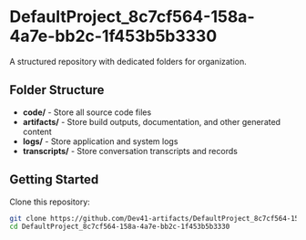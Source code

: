 # DefaultProject_8c7cf564-158a-4a7e-bb2c-1f453b5b3330
A structured repository with dedicated folders for organization.

## Folder Structure

- **code/** - Store all source code files
- **artifacts/** - Store build outputs, documentation, and other generated content
- **logs/** - Store application and system logs
- **transcripts/** - Store conversation transcripts and records

## Getting Started

Clone this repository:
```bash
git clone https://github.com/Dev41-artifacts/DefaultProject_8c7cf564-158a-4a7e-bb2c-1f453b5b3330
cd DefaultProject_8c7cf564-158a-4a7e-bb2c-1f453b5b3330
```
